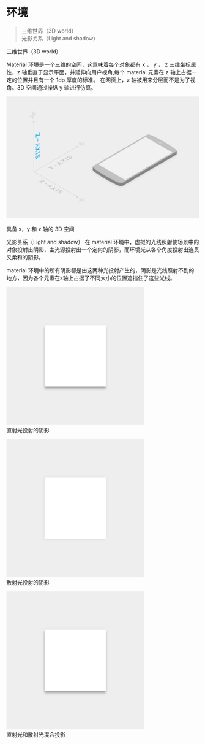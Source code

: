 # 环境

> 三维世界（3D world）	
> 光影关系（Light and shadow）

三维世界（3D world）   

Material 环境是一个三维的空间，这意味着每个对象都有 x ， y ， z 三维坐标属性，z 轴垂直于显示平面，并延伸向用户视角,每个 material 元素在 z 轴上占据一定的位置并且有一个 1dp 厚度的标准。
在网页上，z 轴被用来分层而不是为了视角。3D 空间通过操纵 y 轴进行仿真。

![具备 x，y 和 z 轴的 3D 空间](../images/1.png)   

具备 x，y 和 z 轴的 3D 空间

光影关系（Light and shadow）
在 material 环境中，虚拟的光线照射使场景中的对象投射出阴影，主光源投射出一个定向的阴影，而环境光从各个角度投射出连贯又柔和的阴影。   

material 环境中的所有阴影都是由这两种光投射产生的，阴影是光线照射不到的地方，因为各个元素在z轴上占据了不同大小的位置遮挡住了这些光线。

![](../images/1_1.png)  
直射光投射的阴影

![](../images/1_2.png)  
散射光投射的阴影

![](../images/1_3.png)  
直射光和散射光混合投影








